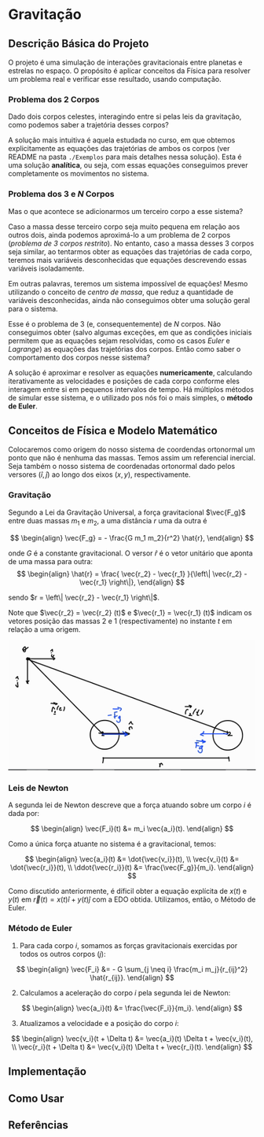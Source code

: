 # Gravitação

## Descrição Básica do Projeto
O projeto é uma simulação de interações gravitacionais entre planetas e estrelas no espaço. O propósito é aplicar conceitos da Física para resolver um problema real e verificar esse resultado, usando computação.
### Problema dos $2$ Corpos
Dado dois corpos celestes, interagindo entre si pelas leis da gravitação, como podemos saber a trajetória desses corpos?

A solução mais intuitiva é aquela estudada no curso, em que obtemos explicitamente as equações das trajetórias de ambos os corpos (ver README na pasta ```./Exemplos``` para mais detalhes nessa solução). Esta é uma solução **analítica**, ou seja, com essas equações conseguimos prever completamente os movimentos no sistema.
### Problema dos $3$ e $N$ Corpos
Mas o que acontece se adicionarmos um terceiro corpo a esse sistema?

Caso a massa desse terceiro corpo seja muito pequena em relação aos outros dois, ainda podemos aproximá-lo a um problema de $2$ corpos (*problema de $3$ corpos restrito*). No entanto, caso a massa desses $3$ corpos seja similar, ao tentarmos obter as equações das trajetórias de cada corpo, teremos mais variáveis desconhecidas que equações descrevendo essas variáveis isoladamente.

Em outras palavras, teremos um sistema impossível de equações! Mesmo utilizando o conceito de *centro de massa*, que reduz a quantidade de variáveis desconhecidas, ainda não conseguimos obter uma solução geral para o sistema.

Esse é o problema de $3$ (e, consequentemente) de $N$ corpos. Não conseguimos obter (salvo algumas exceções, em que as condições iniciais permitem que as equações sejam resolvidas, como os casos *Euler* e *Lagrange*) as equações das trajetórias dos corpos. Então como saber o comportamento dos corpos nesse sistema?

A solução é aproximar e resolver as equações **numericamente**, calculando iterativamente as velocidades e posições de cada corpo conforme eles interagem entre si em pequenos intervalos de tempo. Há múltiplos métodos de simular esse sistema, e o utilizado pos nós foi o mais simples, o **método de Euler**.

## Conceitos de Física e Modelo Matemático
Colocaremos como origem do nosso sistema de coordendas ortonormal um ponto que não é nenhuma das massas. Temos assim um referencial inercial. Seja também o nosso sistema de coordenadas ortonormal dado pelos versores $(\hat{i}, \hat{j})$ ao longo dos eixos $(x, y)$, respectivamente.

### Gravitação
Segundo a Lei da Gravitação Universal, a força gravitacional $\vec{F_g}$ entre duas massas $m_1$ e $m_2$, a uma distância $r$ uma da outra é

$$ \begin{align} \vec{F_g} = - \frac{G m_1 m_2}{r^2} \hat{r}, \end{align} $$

onde $G$ é a constante gravitacional. O versor $\hat{r}$ é o vetor unitário que aponta de uma massa para outra:
$$ \begin{align} \hat{r} = \frac{ \vec{r_2} - \vec{r_1} }{\left\| \vec{r_2} - \vec{r_1} \right\|}, \end{align} $$

sendo $r = \left\| \vec{r_2} - \vec{r_1} \right\|$.

Note que $\vec{r_2} = \vec{r_2} (t)$ e $\vec{r_1} = \vec{r_1} (t)$ indicam os vetores posição das massas $2$ e $1$ (respectivamente) no instante $t$ em relação a uma origem.

![Coordenadas](./Imagens/Coord.png)

### Leis de Newton
A segunda lei de Newton descreve que a força atuando sobre um corpo $i$ é dada por:

$$ \begin{align} \vec{F_i}(t) &= m_i \vec{a_i}(t). \end{align} $$

Como a única força atuante no sistema é a gravitacional, temos:

$$ \begin{align} \vec{a_i}(t) &= \dot{\vec{v_i}}(t), \\ \vec{v_i}(t) &= \dot{\vec{r_i}}(t), \\ \ddot{\vec{r_i}}(t) &= \frac{\vec{F_g}}{m_i}. \end{align} $$

Como discutido anteriormente, é díficil obter a equação explícita de $x(t)$ e $y(t)$ em $\vec{r}(t) = x(t) \hat{i} + y(t) \hat{j}$ com a EDO obtida. Utilizamos, então, o Método de Euler.

### Método de Euler
1. Para cada corpo $i$, somamos as forças gravitacionais exercidas por todos os outros corpos ($j$):

$$ \begin{align} \vec{F_i} &= - G \sum_{j \neq i} \frac{m_i m_j}{r_{ij}^2} \hat{r_{ij}}. \end{align} $$

2. Calculamos a aceleração do corpo $i$ pela segunda lei de Newton:

$$ \begin{align} \vec{a_i}(t) &= \frac{\vec{F_i}}{m_i}. \end{align} $$

3. Atualizamos a velocidade e a posição do corpo $i$:

$$ \begin{align} \vec{v_i}(t + \Delta t) &= \vec{a_i}(t) \Delta t + \vec{v_i}(t), \\ \vec{r_i}(t + \Delta t) &= \vec{v_i}(t) \Delta t + \vec{r_i}(t). \end{align} $$

## Implementação


## Como Usar


## Referências